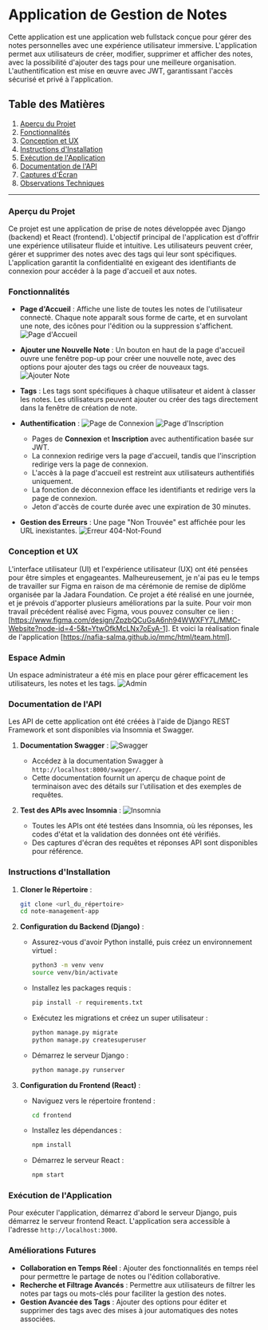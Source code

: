 # Application de Gestion de Notes

Cette application est une application web fullstack conçue pour gérer des notes personnelles avec une expérience utilisateur immersive. L'application permet aux utilisateurs de créer, modifier, supprimer et afficher des notes, avec la possibilité d'ajouter des tags pour une meilleure organisation. L'authentification est mise en œuvre avec JWT, garantissant l'accès sécurisé et privé à l'application.

## Table des Matières

1. [Aperçu du Projet](#aperçu-du-projet)
2. [Fonctionnalités](#fonctionnalités)
3. [Conception et UX](#conception-et-ux)
4. [Instructions d'Installation](#instructions-dinstallation)
5. [Exécution de l'Application](#exécution-de-lapplication)
6. [Documentation de l'API](#documentation-de-lapi)
7. [Captures d'Écran](#captures-decran)
8. [Observations Techniques](#observations-techniques)

---

### Aperçu du Projet

Ce projet est une application de prise de notes développée avec Django (backend) et React (frontend). L'objectif principal de l'application est d'offrir une expérience utilisateur fluide et intuitive. Les utilisateurs peuvent créer, gérer et supprimer des notes avec des tags qui leur sont spécifiques. L'application garantit la confidentialité en exigeant des identifiants de connexion pour accéder à la page d'accueil et aux notes.

### Fonctionnalités

- **Page d'Accueil** : Affiche une liste de toutes les notes de l'utilisateur connecté. Chaque note apparaît sous forme de carte, et en survolant une note, des icônes pour l'édition ou la suppression s'affichent.
     ![Page d'Accueil](path/to/homepage-screenshot.png)

- **Ajouter une Nouvelle Note** : Un bouton en haut de la page d'accueil ouvre une fenêtre pop-up pour créer une nouvelle note, avec des options pour ajouter des tags ou créer de nouveaux tags.
       ![Ajouter Note](path/to/add-note-popup.png)

- **Tags** : Les tags sont spécifiques à chaque utilisateur et aident à classer les notes. Les utilisateurs peuvent ajouter ou créer des tags directement dans la fenêtre de création de note.
- **Authentification** :
   ![Page de Connexion](path/to/login-page.png)
   ![Page d'Inscription](path/to/register-page.png)
  - Pages de **Connexion** et **Inscription** avec authentification basée sur JWT.
  - La connexion redirige vers la page d'accueil, tandis que l'inscription redirige vers la page de connexion.
  - L'accès à la page d'accueil est restreint aux utilisateurs authentifiés uniquement.
  - La fonction de déconnexion efface les identifiants et redirige vers la page de connexion.
  - Jeton d'accès de courte durée avec une expiration de 30 minutes.
- **Gestion des Erreurs** : Une page "Non Trouvée" est affichée pour les URL inexistantes.
       ![Erreur 404-Not-Found](path/to/404-Not_Found.png)


### Conception et UX
L'interface utilisateur (UI) et l'expérience utilisateur (UX) ont été pensées pour être simples et engageantes. Malheureusement, je n'ai pas eu le temps de travailler sur Figma en raison de ma cérémonie de remise de diplôme organisée par la Jadara Foundation. Ce projet a été réalisé en une journée, et je prévois d'apporter plusieurs améliorations par la suite. Pour voir mon travail précédent réalisé avec Figma, vous pouvez consulter ce lien : [https://www.figma.com/design/ZpzbQCuGsA6nh94WWXFY7L/MMC-Website?node-id=4-5&t=YtwOfkMcLNx7oEyA-1]. Et voici la réalisation finale de l'application [https://nafia-salma.github.io/mmc/html/team.html].

### Espace Admin 
Un espace administrateur a été mis en place pour gérer efficacement les utilisateurs, les notes et les tags.
      ![Admin](path/to/admin.png)


### Documentation de l'API
Les API de cette application ont été créées à l'aide de Django REST Framework et sont disponibles via Insomnia et Swagger.

1. **Documentation Swagger** :
      ![Swagger](path/to/swagger-doc.png)
   - Accédez à la documentation Swagger à `http://localhost:8000/swagger/`.
   - Cette documentation fournit un aperçu de chaque point de terminaison avec des détails sur l'utilisation et des exemples de requêtes.
     
2. **Test des APIs avec Insomnia** :
   ![Insomnia](path/to/insomnia-tests.png)

   - Toutes les APIs ont été testées dans Insomnia, où les réponses, les codes d'état et la validation des données ont été vérifiés.
   - Des captures d'écran des requêtes et réponses API sont disponibles pour référence.


### Instructions d'Installation

1. **Cloner le Répertoire** :
   ```bash
   git clone <url_du_répertoire>
   cd note-management-app
   ```

2. **Configuration du Backend (Django)** :
   - Assurez-vous d'avoir Python installé, puis créez un environnement virtuel :
     ```bash
     python3 -m venv venv
     source venv/bin/activate
     ```
   - Installez les packages requis :
     ```bash
     pip install -r requirements.txt
     ```
   - Exécutez les migrations et créez un super utilisateur :
     ```bash
     python manage.py migrate
     python manage.py createsuperuser
     ```
   - Démarrez le serveur Django :
     ```bash
     python manage.py runserver
     ```

3. **Configuration du Frontend (React)** :
   - Naviguez vers le répertoire frontend :
     ```bash
     cd frontend
     ```
   - Installez les dépendances :
     ```bash
     npm install
     ```
   - Démarrez le serveur React :
     ```bash
     npm start
     ```

### Exécution de l'Application

Pour exécuter l'application, démarrez d'abord le serveur Django, puis démarrez le serveur frontend React. L'application sera accessible à l'adresse `http://localhost:3000`.


### Améliorations Futures

- **Collaboration en Temps Réel** : Ajouter des fonctionnalités en temps réel pour permettre le partage de notes ou l'édition collaborative.
- **Recherche et Filtrage Avancés** : Permettre aux utilisateurs de filtrer les notes par tags ou mots-clés pour faciliter la gestion des notes.
- **Gestion Avancée des Tags** : Ajouter des options pour éditer et supprimer des tags avec des mises à jour automatiques des notes associées.

